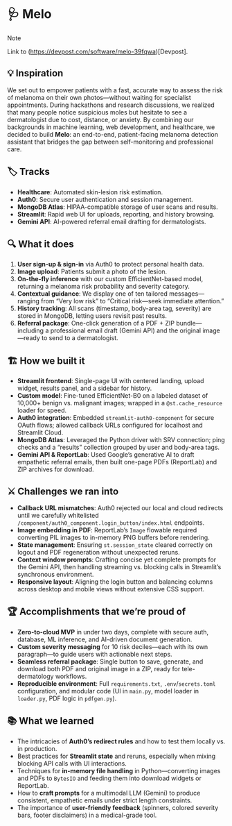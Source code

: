 # 🩺 Melo

>[!Note]
>Link to (https://devpost.com/software/melo-39fqwa)[Devpost].

## 💡 Inspiration
We set out to empower patients with a fast, accurate way to assess the risk of melanoma on their own photos—without waiting for specialist appointments. During hackathons and research discussions, we realized that many people notice suspicious moles but hesitate to see a dermatologist due to cost, distance, or anxiety. By combining our backgrounds in machine learning, web development, and healthcare, we decided to build **Melo**: an end-to-end, patient-facing melanoma detection assistant that bridges the gap between self-monitoring and professional care.

## 🏷️ Tracks
- **Healthcare**: Automated skin-lesion risk estimation.  
- **Auth0**: Secure user authentication and session management.  
- **MongoDB Atlas**: HIPAA-compatible storage of user scans and results.  
- **Streamlit**: Rapid web UI for uploads, reporting, and history browsing.  
- **Gemini API**: AI-powered referral email drafting for dermatologists.

## 🔍 What it does
1. **User sign-up & sign-in** via Auth0 to protect personal health data.  
2. **Image upload**: Patients submit a photo of the lesion.  
3. **On-the-fly inference** with our custom EfficientNet-based model, returning a melanoma risk probability and severity category.  
4. **Contextual guidance**: We display one of ten tailored messages—ranging from “Very low risk” to “Critical risk—seek immediate attention.”  
5. **History tracking**: All scans (timestamp, body-area tag, severity) are stored in MongoDB, letting users revisit past results.  
6. **Referral package**: One-click generation of a PDF + ZIP bundle—including a professional email draft (Gemini API) and the original image—ready to send to a dermatologist.

## 🏗️ How we built it
- **Streamlit frontend**: Single-page UI with centered landing, upload widget, results panel, and a sidebar for history.  
- **Custom model**: Fine-tuned EfficientNet-B0 on a labeled dataset of 10,000+ benign vs. malignant images; wrapped in a `@st.cache_resource` loader for speed.  
- **Auth0 integration**: Embedded `streamlit-auth0-component` for secure OAuth flows; allowed callback URLs configured for localhost and Streamlit Cloud.  
- **MongoDB Atlas**: Leveraged the Python driver with SRV connection; ping checks and a “results” collection grouped by user and body-area tags.  
- **Gemini API & ReportLab**: Used Google’s generative AI to draft empathetic referral emails, then built one-page PDFs (ReportLab) and ZIP archives for download.

## ⚔️ Challenges we ran into
- **Callback URL mismatches**: Auth0 rejected our local and cloud redirects until we carefully whitelisted `/component/auth0_component.login_button/index.html` endpoints.  
- **Image embedding in PDF**: ReportLab’s `Image` flowable required converting PIL images to in-memory PNG buffers before rendering.  
- **State management**: Ensuring `st.session_state` cleared correctly on logout and PDF regeneration without unexpected reruns.  
- **Context window prompts**: Crafting concise yet complete prompts for the Gemini API, then handling streaming vs. blocking calls in Streamlit’s synchronous environment.  
- **Responsive layout**: Aligning the login button and balancing columns across desktop and mobile views without extensive CSS support.

## 🏆 Accomplishments that we’re proud of
- **Zero-to-cloud MVP** in under two days, complete with secure auth, database, ML inference, and AI-driven document generation.  
- **Custom severity messaging** for 10 risk deciles—each with its own paragraph—to guide users with actionable next steps.  
- **Seamless referral package**: Single button to save, generate, and download both PDF and original image in a ZIP, ready for tele-dermatology workflows.  
- **Reproducible environment**: Full `requirements.txt`, `.env`/`secrets.toml` configuration, and modular code (UI in `main.py`, model loader in `loader.py`, PDF logic in `pdfgen.py`).

## 📚 What we learned
- The intricacies of **Auth0’s redirect rules** and how to test them locally vs. in production.  
- Best practices for **Streamlit state** and reruns, especially when mixing blocking API calls with UI interactions.  
- Techniques for **in-memory file handling** in Python—converting images and PDFs to `BytesIO` and feeding them into download widgets or ReportLab.  
- How to **craft prompts** for a multimodal LLM (Gemini) to produce consistent, empathetic emails under strict length constraints.  
- The importance of **user-friendly feedback** (spinners, colored severity bars, footer disclaimers) in a medical-grade tool.
